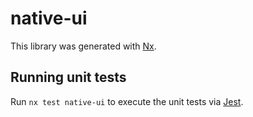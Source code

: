 # native-ui

This library was generated with [Nx](https://nx.dev).

## Running unit tests

Run `nx test native-ui` to execute the unit tests via [Jest](https://jestjs.io).
